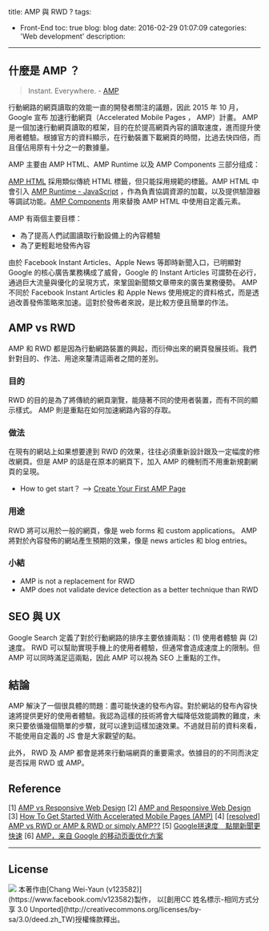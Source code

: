title: AMP 與 RWD ?
tags:
  - Front-End
toc: true
blog: blog
date: 2016-02-29 01:07:09
categories: 'Web development'
description:
---

## 什麼是 AMP ？

> Instant. Everywhere. - [AMP](https://www.ampproject.org/)

行動網路的網頁讀取的效能一直的開發者關注的議題，因此 2015 年 10 月， Google 宣布 加速行動網頁（Accelerated Mobile Pages ， AMP）計畫。 AMP 是一個加速行動網頁讀取的框架，目的在於提高網頁內容的讀取速度，進而提升使用者體驗。根據官方的資料顯示，在行動裝置下載網頁的時間，比過去快四倍，而且僅佔用原有十分之一的數據量。

AMP 主要由 AMP HTML、AMP Runtime 以及 AMP Components 三部分组成：

[AMP HTML](https://github.com/ampproject/amphtml/blob/master/spec/amp-html-format.md) 採用類似傳統 HTML 標籤，但只能採用規範的標籤。AMP HTML 中會引入 [AMP Runtime - JavaScript](https://cdn.ampproject.org/v0.js) ，作為負責協調資源的加載，以及提供驗證器等調試功能。[AMP Components](https://github.com/ampproject/amphtml/blob/master/spec/amp-html-components.md) 用來替換 AMP HTML 中使用自定義元素。

AMP 有兩個主要目標：

* 為了提高人們試圖讀取行動設備上的內容體驗
* 為了更輕鬆地發佈內容

由於 Facebook Instant Articles、Apple News 等即時新聞入口，已明顯對 Google 的核心廣告業務構成了威脅，Google 的 Instant Articles 可謂勢在必行，通過巨大流量與優化的呈現方式，來鞏固新聞類文章帶來的廣告業務優勢。 AMP 不同於 Facebook Instant Articles 和 Apple News 使用規定的資料格式，而是透過改善發佈策略來加速。這對於發佈者來說，是比較方便且簡單的作法。

## AMP vs RWD

AMP 和 RWD 都是因為行動網路裝置的興起，而衍伸出來的網頁發展技術。我們針對目的、作法、用途來釐清這兩者之間的差別。

### 目的

RWD 的目的是為了將傳統的網頁瀏覽，能隨著不同的使用者裝置，而有不同的顯示樣式。 AMP 則是重點在如何加速網路內容的存取。

### 做法

在現有的網站上如果想要達到 RWD 的效果，往往必須重新設計跟及一定幅度的修改網頁。但是 AMP 的話是在原本的網頁下，加入 AMP 的機制而不用重新規劃網頁的呈現。

* How to get start？ --> [Create Your First AMP Page](https://www.ampproject.org/docs/get_started/create_page.html)


### 用途

RWD 將可以用於一般的網頁，像是 web forms 和 custom applications。 AMP 將對於內容發佈的網站產生預期的效果，像是 news articles 和 blog entries。

### 小結

* AMP is not a replacement for RWD
* AMP does not validate device detection as a better technique than RWD

## SEO 與 UX

Google Search 定義了對於行動網路的排序主要依據兩點：(1) 使用者體驗 與 (2) 速度。 RWD 可以幫助實現手機上的使用者體驗，但通常會造成速度上的限制。但 AMP 可以同時滿足這兩點，因此 AMP 可以視為 SEO 上重點的工作。

## 結論

AMP 解決了一個很具體的問題：盡可能快速的發布內容。對於網站的發布內容快速將提供更好的使用者體驗。我認為這樣的技術將會大幅降低效能調教的難度，未來只要依循幾個簡單的步驟，就可以達到這樣加速效果。不過就目前的資料來看，不能使用自定義的 JS 會是大家觀望的點。

此外， RWD 及 AMP 都會是將來行動端網頁的重要需求。依據目的的不同而決定是否採用 RWD 或 AMP。


## Reference

[1] [AMP vs Responsive Web Design](http://www.business2community.com/mobile-apps/amp-vs-responsive-web-design-01420003#l8J0tUXRTwfhZou3.97)
[2] [AMP and Responsive Web Design](http://responsivenews.co.uk/post/131144968568/amp-and-responsive-web-design)
[3] [How To Get Started With Accelerated Mobile Pages (AMP)](http://seo.ads-facebook.com.tw/?p=375)
[4] [[resolved] AMP vs RWD or AMP & RWD or simply AMP??](https://wordpress.org/support/topic/amp-vs-rwd-or-amp-rwd-or-simply-amp)
[5] [​Google拼速度　點閱新聞更快速](http://www.appledaily.com.tw/realtimenews/article/new/20160225/803026/)
[6] [AMP，来自 Google 的移动页面优化方案](https://imququ.com/post/amp-project.html)


---
## License

<img src="http://i.creativecommons.org/l/by-sa/3.0/88x31.png" style="    margin: 0;">
本著作由[Chang Wei-Yaun (v123582)](https://www.facebook.com/v123582)製作，
以[創用CC 姓名標示-相同方式分享 3.0 Unported](http://creativecommons.org/licenses/by-sa/3.0/deed.zh_TW)授權條款釋出。

